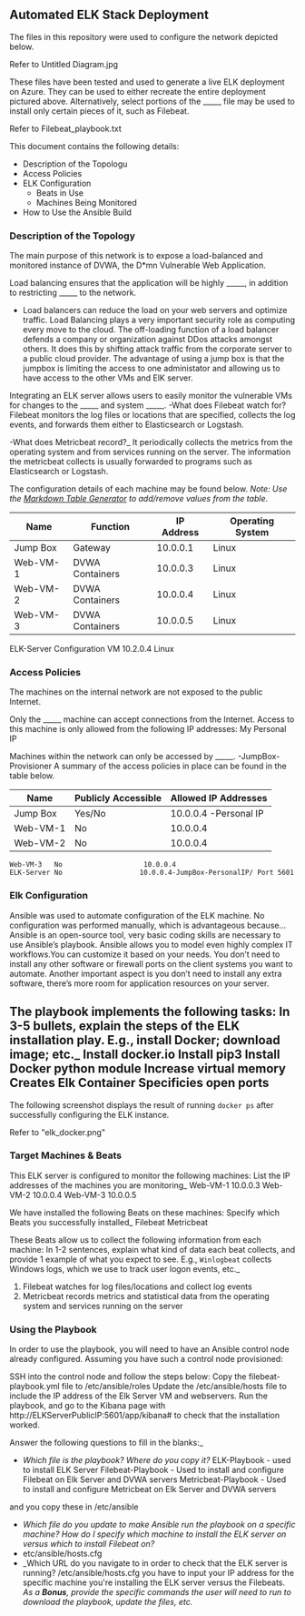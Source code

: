 ## Automated ELK Stack Deployment

The files in this repository were used to configure the network depicted below.

Refer to Untitled Diagram.jpg

These files have been tested and used to generate a live ELK deployment on Azure. They can be used to either recreate the entire deployment pictured above. Alternatively, select portions of the _____ file may be used to install only certain pieces of it, such as Filebeat.

 Refer to Filebeat_playbook.txt

This document contains the following details:
- Description of the Topologu
- Access Policies
- ELK Configuration
  - Beats in Use
  - Machines Being Monitored
- How to Use the Ansible Build


### Description of the Topology

The main purpose of this network is to expose a load-balanced and monitored instance of DVWA, the D*mn Vulnerable Web Application.

Load balancing ensures that the application will be highly _____, in addition to restricting _____ to the network.
- Load balancers can reduce the load on your web servers and optimize traffic. Load Balancing plays a very important security role as computing every move to the cloud. The off-loading function of a load balancer defends a company or organization against DDos attacks amongst others. It does this by shifting attack traffic from the corporate server to a public cloud provider. The advantage of using a jump box is that the jumpbox is limiting the access to one administator and allowing us to have access to the other VMs and ElK server.

Integrating an ELK server allows users to easily monitor the vulnerable VMs for changes to the _____ and system _____.
-What does Filebeat watch for? Filebeat monitors the log files or locations that are specified, collects the log events, and forwards them either to Elasticsearch or Logstash. 


-What does Metricbeat record?_ It periodically collects the metrics from the operating system and from services running on the server. The information the metricbeat collects is usually forwarded to programs such as Elasticsearch or Logstash.

The configuration details of each machine may be found below.
_Note: Use the [Markdown Table Generator](http://www.tablesgenerator.com/markdown_tables) to add/remove values from the table_.

| Name     | Function | IP Address | Operating System |
|----------|----------|------------|------------------|
| Jump Box | Gateway  | 10.0.0.1   | Linux            |
| Web-VM-1 | DVWA Containers| 10.0.0.3| Linux         |
| Web-VM-2 | DVWA Containers| 10.0.0.4| Linux         |
| Web-VM-3 | DVWA Containers| 10.0.0.5| Linux         |
  ELK-Server Configuration VM 10.2.0.4 Linux

### Access Policies

The machines on the internal network are not exposed to the public Internet. 

Only the _____ machine can accept connections from the Internet. Access to this machine is only allowed from the following IP addresses:
 My Personal IP

Machines within the network can only be accessed by _____.
-JumpBox-Provisioner
A summary of the access policies in place can be found in the table below.

| Name     | Publicly Accessible | Allowed IP Addresses |
|----------|---------------------|----------------------|
| Jump Box | Yes/No              | 10.0.0.4 -Personal IP|
|   Web-VM-1|  No                 | 10.0.0.4                    |
|   Web-VM-2|  No                 | 10.0.0.4                  |
    Web-VM-3   No                    10.0.0.4
    ELK-Server No                   10.0.0.4-JumpBox-PersonalIP/ Port 5601
### Elk Configuration

Ansible was used to automate configuration of the ELK machine. No configuration was performed manually, which is advantageous because...
Ansible is an open-source tool, very basic coding skills are necessary to use Ansible’s playbook. Ansible allows you to model even highly complex IT workflows.You can customize it based on your needs. You don’t need to install any other software or firewall ports on the client systems you want to automate. Another important aspect is you don’t need to install any extra software, there’s more room for application resources on your server.

The playbook implements the following tasks:
In 3-5 bullets, explain the steps of the ELK installation play. E.g., install Docker; download image; etc._
Install docker.io
Install pip3
Install Docker python module
Increase virtual memory
Creates Elk Container
Specificies open ports
- 

The following screenshot displays the result of running `docker ps` after successfully configuring the ELK instance.

Refer to "elk_docker.png"

### Target Machines & Beats
This ELK server is configured to monitor the following machines:
List the IP addresses of the machines you are monitoring_
Web-VM-1 10.0.0.3
Web-VM-2 10.0.0.4
Web-VM-3 10.0.0.5

We have installed the following Beats on these machines:
Specify which Beats you successfully installed_
Filebeat
Metricbeat

These Beats allow us to collect the following information from each machine:
In 1-2 sentences, explain what kind of data each beat collects, and provide 1 example of what you expect to see. E.g., `Winlogbeat` collects Windows logs, which we use to track user logon events, etc._
1. Filebeat watches for log files/locations and collect log events
2. Metricbeat records metrics and statistical data from the operating system and services running on the server
### Using the Playbook
In order to use the playbook, you will need to have an Ansible control node already configured. Assuming you have such a control node provisioned: 

SSH into the control node and follow the steps below:
Copy the filebeat-playbook.yml file to /etc/ansible/roles
Update the /etc/ansible/hosts file to include the IP address of the Elk Server VM and webservers.
Run the playbook, and go to the Kibana page with http://ELKServerPublicIP:5601/app/kibana# to check that the installation worked.

Answer the following questions to fill in the blanks:_
- _Which file is the playbook? Where do you copy it?_
ELK-Playbook - used to install ELK Server
Filebeat-Playbook - Used to install and configure Filebeat on Elk Server and DVWA servers
Metricbeat-Playbook - Used to install and configure Metricbeat on Elk Server and DVWA servers

and you copy these in /etc/ansible
- _Which file do you update to make Ansible run the playbook on a specific machine? How do I specify which machine to install the ELK server on versus which to install Filebeat on?_
- etc/ansible/hosts.cfg
- _Which URL do you navigate to in order to check that the ELK server is running?
/etc/ansible/hosts.cfg you have to input your IP address for the specific machine you're installing the ELK server versus the Filebeats.
_As a **Bonus**, provide the specific commands the user will need to run to download the playbook, update the files, etc._
